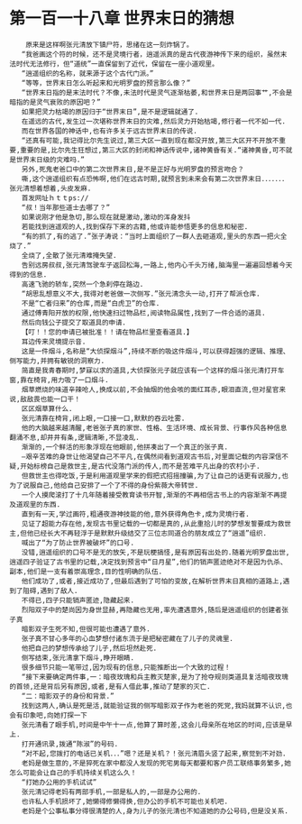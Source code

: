 # 第一百一十八章 世界末日的猜想
        原来是这样啊张元清放下镇尸符，思绪在这一刻炸锅了。
       “我爸画这个符的时候，还不是灵境行者，逍遥派真的是古代夜游神传下来的组织，虽然末法时代无法修行，但“道统”一直保留到了近代，保留在一座小道观里。
       “逍遥组织的名称，就来源于这个古代门派。”
       “等等，世界末日怎么听起来和光明罗盘的预言那么像？”
       “世界末日指的是末法时代？不像,未法时代是灵气逐渐枯萎,和世界末日是两回事艹,不会是暗指的是灵气衰败的原因吧？”
       如果把灵力枯竭的原因归于“世界末日”,是不是逻辑就通了.
       在遥远的古代,发生过一次堪称世界末日的灾难,然后灵力开始枯竭,修行者一代不如一代.
       而在世界各国的神话中,也有许多关于远古世界末日的传说.
       “还真有可能,我记得比尔先生说过,第三大区一直到现在都没开放,第三大区开不开放不重要,重要的是,比尔先生狂想过,第三大区的封闭和神话传说中,诸神黄昏有关.“诸神黄昏,可不就是世界末日级的灾难吗.”
       另外,死鬼老爸口中的第二次世界末日,是不是正好与光明罗盘的预言吻合？
       嘶,这个逍遥组织有点恐怖啊,他们在远古时期,就预言到未来会有第二次世界末日．．．．．．．张元清想着想着,头皮发麻.
       首发网址ｈｔｔps://
       “叔！当年那些道士去哪了？”
       如果说刚才他是急切,那么现在就是激动,激动的浑身发抖
       若能找到逍遥观的人,找到保存下来的古籍,他或许能参悟更多的信息和秘密.
       “有的抓了,有的逃了.”张子涛说：“当时上面组织了一群人去砸道观,里头的东西一把火全烧了.”
       全烧了,全散了张元清难掩失望.
       告别远房叔叔,张元清驾驶车子返回松海,一路上,他内心千头万绪,脑海里一遍遍回想着今天得到的信息.
       高速飞驰的轿车,突然一个急刹停在路边.
       “胡思乱想意义不大,我得对老爸做一次侧写.”张元清念头一动,打开了帮派仓库.
       不是“亡者归来”的仓库,而是“白虎卫”的仓库.
       通过傅青阳开放的权限,他快速扫过物品栏,阅读物品属性,找到了一件合适的道具.
       然后向钱公子提交了取道具的申请.
       【叮！！您的申请已被批准！！请在物品栏里查看道具.】
       耳边传来灵境提示音.
       这是一件烟斗,名称是“大侦探烟斗”,持续不断的吸这件烟斗,可以获得超强的逻辑、推理、侧写能力,并拥有敏锐的洞察力.
       简直是我青春期时,梦寐以求的道具,大侦探张元子就应该有一个这样的烟斗张元清打开车窗,靠在椅背,用力吸了一口烟斗.
       烟草燃烧的味道辛辣呛人,换成以前,不会抽烟的他会咳的面红耳赤,眼泪直流,但对星官来说,敌敌畏也能一口干！
       区区烟草算什么.
       张元清靠在椅背,闭上眼,一口接一口,默默的吞云吐雾.
       他的大脑越来越清醒,老爸张子真的家世、性格、生活环境、成长背景、行事作风各种信息翻涌不息,却井井有条,逻辑清晰,不显凌乱.
       渐渐的,一个鲜活的形象浮现在他眼前,他拼凑出了一个真正的张子真.
       —艰辛苦难的身世让他渴望自己不平凡,在偶然间看到道观古书后,对里面记载的内容深信不疑,开始标榜自己是救世主,是古代没落门派的传人,而不是苦难平凡出身的农村小子.
       但救世主也得吃饭,于是利用道观里学来的假把式招摇撞骗,为了让自己的话更有说服力,也为了说服自己,他给自己安排了一个了不得的身份紫薇大帝转世.
       一个人摸爬滚打了十几年随着接受教育读书开智,渐渐的不再相信古书上的内容渐渐不再提及道观里的东西.
       直到有一天,学过画符,粗通夜游神技能的他,意外获得角色卡,成为灵境行者.
       见证了超能力存在他,发现古书里记载的一切都是真的,从此重拾儿时的梦想发誓要成为救世主,但他已经长大不再轻浮于是默默升级结交了三位志同道合的朋友成立了“逍遥”组织.
       喊出了“为了防止世界被破坏”的口号.
       没错,逍遥组织的口号不是无的放矢,不是玩梗搞怪,是有原因有出处的.随着光明罗盘出世,逍遥四子验证了古书里的记载,决定找到预言中“日月星”,他们的销声匿迹绝对不是因为仇杀、副本,他们是一支有着崇高理念,目的性明确的队伍.
       他们成功了,或者,接近成功了,但最后遇到了可怕的变故,在解析世界末日真相的道路上,遇到了阻碍,遇到了敌人.
       不得已,四子只能销声匿迹,隐藏起来.
       烈阳双子中的楚尚因为身世显赫,再隐藏也无用,率先遭遇意外,随后是逍遥组织的创建者张子真
       暗影双子生死不知,但很可能也遭遇了意外.
       张子真不甘心多年的心血梦想付诸东流于是把秘密藏在了儿子的灵魂里.
       他把自己的梦想传承给了儿子,然后坦然赴死.
       侧写结束,张元清拿下烟斗,睁开眼睛.
       很多细节只能一笔带过,因为现有的信息,只能推断出一个大致的过程！
       “接下来要确定两件事,一：暗夜玫瑰和兵主教灭楚家,是为了抢夺规则类道具复活暗夜玫瑰的首领,还是背后另有原因,或者,是有人借此事,推动了楚家的灭亡.
       “二：暗影双子的身份和背景.”
       找到这两人,确认是死是活,就能验证我的侧写暗影双子作为老爸的死党,我妈就算不认识,也会有印象吧,向她打探一下
       张元清看了眼手机,时间是中午十一点,他算了算时差,这会儿母亲所在地区的时间,应该是早上.
       打开通讯录,拨通“陈淑”的号码.
       “对不起,您拨打的电话已关机．．．”嗯？还是关机？！张元清眉头竖了起来,察觉到不对劲.
       老妈是做生意的,不是猝死在家中都没人发现的死宅男每天都要和客户员工联络事务繁多,她怎么可能会让自己的手机持续关机这么久！
       “打她办公用的手机试试”
       张元清记得老妈有两部手机,一部是私人的,一部是办公用的.
       也许私人手机损坏了,她懒得修懒得换,但办公的手机不可能也关机吧.
       老妈是个公事私事分得很清楚的人,身为儿子的张元清也不知道她的办公号码,但是没关系.